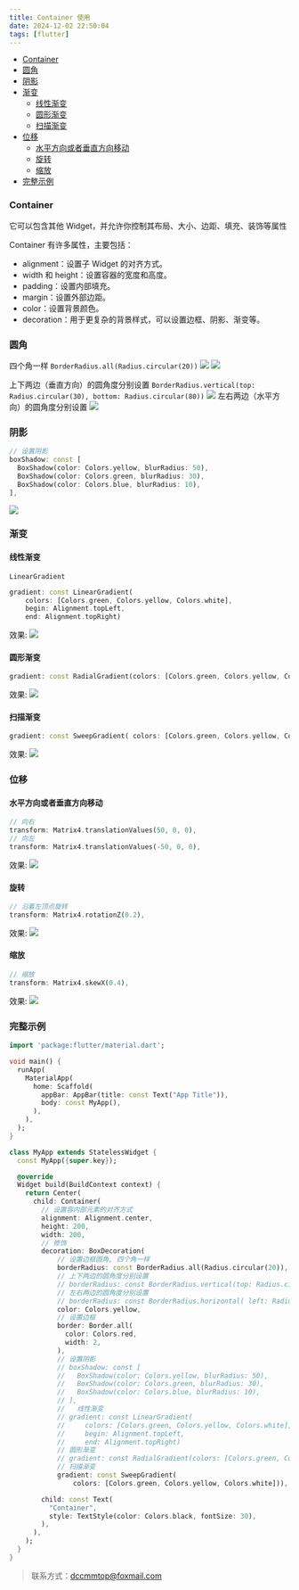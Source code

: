 ```yaml
---
title: Container 使用
date: 2024-12-02 22:50:04
tags: [flutter]
---
```

- [Container](#container)
- [圆角](#圆角)
- [阴影](#阴影)
- [渐变](#渐变)
  - [线性渐变](#线性渐变)
  - [圆形渐变](#圆形渐变)
  - [扫描渐变](#扫描渐变)
- [位移](#位移)
  - [水平方向或者垂直方向移动](#水平方向或者垂直方向移动)
  - [旋转](#旋转)
  - [缩放](#缩放)
- [完整示例](#完整示例)

### Container
它可以包含其他 Widget，并允许你控制其布局、大小、边距、填充、装饰等属性

Container 有许多属性，主要包括：

- alignment：设置子 Widget 的对齐方式。
- width 和 height：设置容器的宽度和高度。
- padding：设置内部填充。
- margin：设置外部边距。
- color：设置背景颜色。
- decoration：用于更复杂的背景样式，可以设置边框、阴影、渐变等。

### 圆角
四个角一样
`BorderRadius.all(Radius.circular(20))`
![](../images/2024-12-03-22-19-25.png)
![](../images/2024-12-03-22-19-59.png)

上下两边（垂直方向）的圆角度分别设置
`BorderRadius.vertical(top: Radius.circular(30), bottom: Radius.circular(80))`
![](../images/2024-12-03-22-21-57.png)
左右两边（水平方向）的圆角度分别设置
![](../images/2024-12-03-22-24-03.png)

### 阴影
```dart
// 设置阴影
boxShadow: const [
  BoxShadow(color: Colors.yellow, blurRadius: 50),
  BoxShadow(color: Colors.green, blurRadius: 30),
  BoxShadow(color: Colors.blue, blurRadius: 10),
],
```
![](../images/2024-12-03-22-26-58.png)

### 渐变

#### 线性渐变
`LinearGradient `
```dart
gradient: const LinearGradient(
    colors: [Colors.green, Colors.yellow, Colors.white],
    begin: Alignment.topLeft,
    end: Alignment.topRight)
```
效果: 
![](../images/2024-12-03-22-33-41.png)

#### 圆形渐变
```dart
gradient: const RadialGradient(colors: [Colors.green, Colors.yellow, Colors.white]) 
```
效果:
![](../images/2024-12-03-22-35-02.png)


#### 扫描渐变
```dart
gradient: const SweepGradient( colors: [Colors.green, Colors.yellow, Colors.white])),
```
效果:
![](../images/2024-12-03-22-36-51.png)

### 位移

#### 水平方向或者垂直方向移动
```dart
// 向右
transform: Matrix4.translationValues(50, 0, 0),
// 向左
transform: Matrix4.translationValues(-50, 0, 0),
```
效果:
![](../images/2024-12-03-23-10-30.png)

#### 旋转

```dart
// 沿着左顶点旋转
transform: Matrix4.rotationZ(0.2),
```
效果:
![](../images/2024-12-03-23-12-30.png)

#### 缩放
```dart
// 缩放
transform: Matrix4.skewX(0.4),
```
效果:
![](../images/2024-12-03-23-14-03.png)




### 完整示例
```dart
import 'package:flutter/material.dart';

void main() {
  runApp(
    MaterialApp(
      home: Scaffold(
        appBar: AppBar(title: const Text("App Title")),
        body: const MyApp(),
      ),
    ),
  );
}

class MyApp extends StatelessWidget {
  const MyApp({super.key});

  @override
  Widget build(BuildContext context) {
    return Center(
      child: Container(
        // 设置容内部元素的对齐方式
        alignment: Alignment.center,
        height: 200,
        width: 200,
        // 修饰
        decoration: BoxDecoration(
            // 设置边框圆角, 四个角一样
            borderRadius: const BorderRadius.all(Radius.circular(20)),
            // 上下两边的圆角度分别设置
            // borderRadius: const BorderRadius.vertical(top: Radius.circular(30), bottom: Radius.circular(90)),
            // 左右两边的圆角度分别设置
            // borderRadius: const BorderRadius.horizontal( left: Radius.circular(30), right: Radius.circular(80)),
            color: Colors.yellow,
            // 设置边框
            border: Border.all(
              color: Colors.red,
              width: 2,
            ),
            // 设置阴影
            // boxShadow: const [
            //   BoxShadow(color: Colors.yellow, blurRadius: 50),
            //   BoxShadow(color: Colors.green, blurRadius: 30),
            //   BoxShadow(color: Colors.blue, blurRadius: 10),
            // ],
            //   线性渐变
            // gradient: const LinearGradient(
            //     colors: [Colors.green, Colors.yellow, Colors.white],
            //     begin: Alignment.topLeft,
            //     end: Alignment.topRight)
            // 圆形渐变
            // gradient: const RadialGradient(colors: [Colors.green, Colors.yellow, Colors.white])
            // 扫描渐变
            gradient: const SweepGradient(
                colors: [Colors.green, Colors.yellow, Colors.white])),

        child: const Text(
          "Container",
          style: TextStyle(color: Colors.black, fontSize: 30),
        ),
      ),
    );
  }
}
```

> 联系方式：dccmmtop@foxmail.com